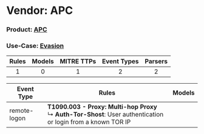 Vendor: APC
===========
### Product: [APC](../ds_apc_apc.md)
### Use-Case: [Evasion](../../../../UseCases/uc_evasion.md)

| Rules | Models | MITRE TTPs | Event Types | Parsers |
|:-----:|:------:|:----------:|:-----------:|:-------:|
|   1   |   0    |     1      |      2      |    2    |

| Event Type   | Rules                                                                                                                   | Models |
| ------------ | ----------------------------------------------------------------------------------------------------------------------- | ------ |
| remote-logon | <b>T1090.003 - Proxy: Multi-hop Proxy</b><br> ↳ <b>Auth-Tor-Shost</b>: User authentication or login from a known TOR IP |        |